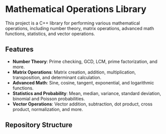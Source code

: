# Mathematical Operations Library

This project is a C++ library for performing various mathematical operations, including number theory, matrix operations, advanced math functions, statistics, and vector operations.

## Features
- **Number Theory**: Prime checking, GCD, LCM, prime factorization, and more.
- **Matrix Operations**: Matrix creation, addition, multiplication, transposition, and determinant calculation.
- **Advanced Math**: Sine, cosine, tangent, exponential, and logarithmic functions.
- **Statistics and Probability**: Mean, median, variance, standard deviation, binomial and Poisson probabilities.
- **Vector Operations**: Vector addition, subtraction, dot product, cross product, normalization, and more.

## Repository Structure
